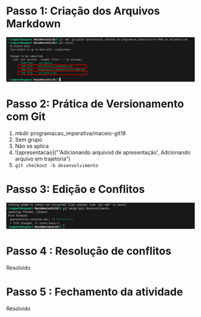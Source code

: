 # Passo 1: Criação dos Arquivos Markdown

![residencia_apresentacao](../assets/residencia_apresentacao.png)


# Passo 2: Prática de Versionamento com Git

1. mkdir programacao_imperativa/maceio-git18
2. Sem grupo
3. Não se aplica
4. ![apresentacao]("'Adicionando arquivod de apresentação', Adcionando arquivo em trajetoria")
5. `git checkout -b desenvolvimento` 

# Passo 3: Edição e Conflitos

![Git merge](../assets/apresentacao.png "Apresentação")

# Passo 4 : Resolução de conflitos

Resolvido

# Passo 5 : Fechamento da atividade

Resolvido